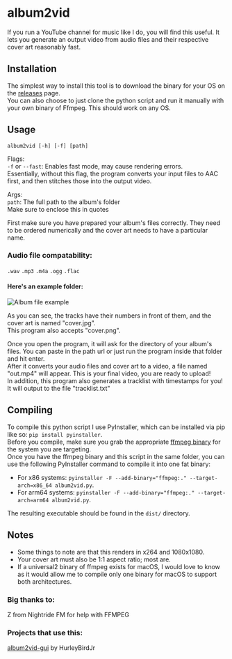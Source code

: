 # album2vid

If you run a YouTube channel for music like I do, you will find this useful.
It lets you generate an output video from audio files and their respective cover art reasonably fast.

## Installation
The simplest way to install this tool is to download the binary for your OS on the [releases](https://github.com/npgy/album2vid/releases) page.  
You can also choose to just clone the python script and run it manually with your own binary of Ffmpeg. This should work on any OS.  

## Usage
`album2vid [-h] [-f] [path]`  

Flags:  
`-f` or `--fast`: Enables fast mode, may cause rendering errors.  
Essentially, without this flag, the program converts your input files to AAC first, and then stitches those into the output video.  

Args:  
`path`: The full path to the album's folder  
Make sure to enclose this in quotes

First make sure you have prepared your album's files correctly. They need to be ordered numerically and the cover art needs to have a particular name.

### Audio file compatability:
```.wav```
```.mp3```
```.m4a```
```.ogg```
```.flac```

#### Here's an example folder:  
![Album file example](https://i.imgur.com/yqjylZX.png)

As you can see, the tracks have their numbers in front of them, and the cover art is named "cover.jpg".  
This program also accepts "cover.png".

Once you open the program, it will ask for the directory of your album's files. You can paste in the path url or just run the program inside that folder and hit enter.  
After it converts your audio files and cover art to a video, a file named "out.mp4" will appear. This is your final video, you are ready to upload!  
In addition, this program also generates a tracklist with timestamps for you! It will output to the file "tracklist.txt"

## Compiling
To compile this python script I use PyInstaller, which can be installed via pip like so: `pip install pyinstaller`.  
Before you compile, make sure you grab the appropriate [ffmpeg binary](https://ffmpeg.org/download.html) for the system you are targeting.  
Once you have the ffmpeg binary and this script in the same folder, you can use the following PyInstaller command to compile it into one fat binary:  
- For x86 systems: `pyinstaller -F --add-binary="ffmpeg:." --target-arch=x86_64 album2vid.py`.  
- For arm64 systems: `pyinstaller -F --add-binary="ffmpeg:." --target-arch=arm64 album2vid.py`.  

The resulting executable should be found in the `dist/` directory.

## Notes
- Some things to note are that this renders in x264 and 1080x1080.  
- Your cover art must also be 1:1 aspect ratio; most are.  
- If a universal2 binary of ffmpeg exists for macOS, I would love to know as it would allow me to compile only one binary for macOS to support both architectures.

### Big thanks to:
Z from Nightride FM for help with FFMPEG  

### Projects that use this:
[album2vid-gui](https://github.com/HurleybirdJr/album2vid-gui) by HurleyBirdJr
